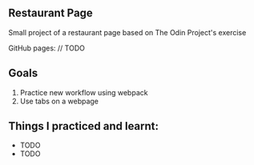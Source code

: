 ## Restaurant Page

Small project of a restaurant page based on The Odin Project's exercise

GitHub pages: // TODO

## Goals
1. Practice new workflow using webpack
2. Use tabs on a webpage 

## Things I practiced and learnt:
- TODO 
- TODO
